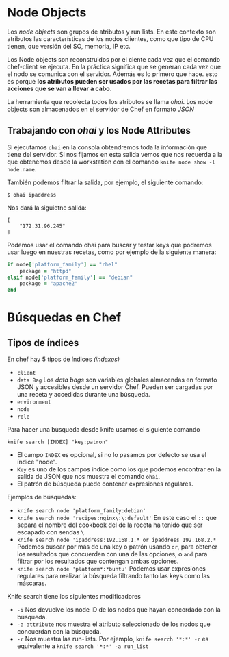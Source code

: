 Node Objects
============
Los _node objects_ son grupos de atributos y run lists. En este contexto son atributos las características de los nodos clientes, como que tipo de CPU tienen, que versión del SO, memoria, IP etc.

Los Node objects son reconstruidos por el clente cada vez que el comando chef-client se ejecuta. En la práctica significa que se generan cada vez que el nodo se comunica con el servidor. Además es lo primero que hace. esto es porque **los atributos pueden ser usados por las recetas para filtrar las acciones que se van a llevar a cabo.**

La herramienta que recolecta todos los atributos se llama _ohai_. Los node objects son almacenados en el servidor de Chef en formato _JSON_

Trabajando con _ohai_ y los Node Attributes
-------------------------------------------
Si ejecutamos `ohai` en la consola obtendremos toda la información que tiene del servidor. Si nos fijamos en esta salida vemos que nos recuerda a la que obtenemos desde la workstation con el comando `knife node show -l node.name`.

También podemos filtrar la salida, por ejemplo, el siguiente comando:

    $ ohai ipaddress

Nos dará la siguietne salida:

```
[
    "172.31.96.245"
]
```

Podemos usar el comando ohai para buscar y testar keys que podremos usar luego en nuestras recetas, como por ejemplo de la siguiente manera:

```ruby
if node['platform_family'] == "rhel"
	package = "httpd"
elsif node['platform_family'] == "debian"
	package = "apache2"
end
```

Búsquedas en Chef
=================

Tipos de índices
----------------
En chef hay 5 típos de índices _(indexes)_
- `client`
- `data Bag` Los _data bags_ son variables globales almacendas en formato JSON y accesibles desde un servidor Chef. Pueden ser cargadas por una receta y accedidas durante una búsqueda.
- `environment`
- `node`
- `role`

Para hacer una búsqueda desde knife usamos el siguiente comando

    knife search [INDEX] "key:patron"

- El campo `INDEX` es opcional, si no lo pasamos por defecto se usa el índice "node".
- `Key` es uno de los campos índice como los que podemos encontrar en la salida de JSON que nos muestra el comando `ohai`.
- El patrón de búsqueda puede contener expresiones regulares.

Ejemplos de búsquedas:
- `knife search node 'platform_family:debian'`
- `knife search node 'recipes:nginx\:\:default'` En este caso el `::` que separa el nombre del cookbook del de la receta ha tenido que ser escapado con sendas `\`.
- `knife search node 'ipaddress:192.168.1.* or ipaddress 192.168.2.*` Podemos buscar por más de una key o patrón usando `or`, para obtener los resultados que concuerden con una de las opciones, o `and` para filtrar por los resultados que contengan ambas opciones.
- `knife search node 'platform*:*buntu'` Podemos usar expresiones regulares para realizar la búsqueda filtrando tanto las keys como las máscaras.

Knife search tiene los siguientes modificadores
- `-i` Nos devuelve los node ID de los nodos que hayan concordado con la búsqueda.
- `-a attribute` nos muestra el atributo seleccionado de los nodos que concuerdan con la búsqueda.
- `-r` Nos muestra las run-lists.
Por ejemplo, `knife search '*:*' -r` es equivalente a `knife search '*:*' -a run_list`
